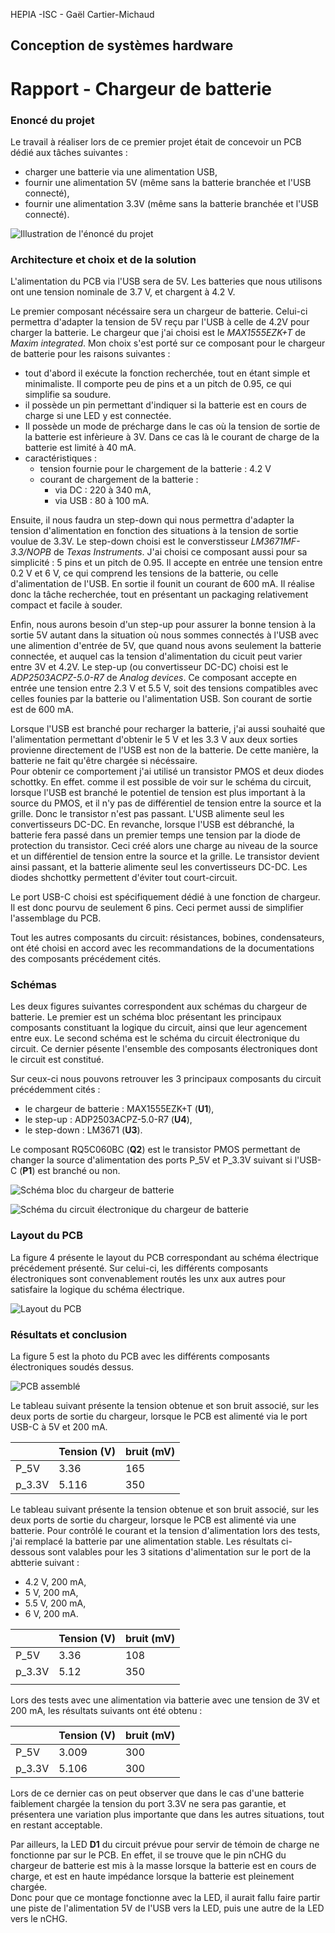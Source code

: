 HEPIA -ISC - Gaël Cartier-Michaud

## Conception de systèmes hardware

# Rapport - Chargeur de batterie

### Enoncé du projet

Le travail à réaliser lors de ce premier projet était de concevoir un PCB dédié aux tâches suivantes : 

- charger une batterie via une alimentation USB,
- fournir une alimentation 5V (même sans la batterie branchée et l'USB connecté),
- fournir une alimentation 3.3V (même sans la batterie branchée et l'USB connecté).

![Illustration de l'énoncé du projet](csh_intro_battery_charger.png)

### Architecture et choix et de la solution

L'alimentation du PCB via l'USB sera de 5V. Les batteries que nous utilisons ont une tension nominale de 3.7 V, et chargent à 4.2 V.

Le premier composant nécéssaire sera un chargeur de batterie. Celui-ci permettra d'adapter la tension de 5V reçu par l'USB à celle de 4.2V pour charger la batterie.
Le chargeur que j'ai choisi est le *MAX1555EZK+T* de *Maxim integrated*.
Mon choix s'est porté sur ce composant pour le chargeur de batterie pour les raisons suivantes :  

- tout d'abord il exécute la fonction recherchée, tout en étant simple et minimaliste. Il comporte peu de pins et a un pitch de 0.95, ce qui simplifie sa soudure.
- il possède un pin permettant d'indiquer si la batterie est en cours de charge si une LED y est connectée.
- Il possède un mode de précharge dans le cas où la tension de sortie de la batterie est infèrieure à 3V. Dans ce cas là le courant de charge de la batterie est limité à 40 mA.
- caractéristiques :  
  - tension fournie pour le chargement de la batterie : 4.2 V  
  - courant de chargement de la batterie :  
    - via DC : 220 à 340 mA, 
    - via USB : 80 à 100 mA.

Ensuite, il nous faudra un step-down qui nous permettra d'adapter la tension d'alimentation en fonction des situations à la tension de sortie voulue de 3.3V.
Le step-down choisi est le converstisseur *LM3671MF-3.3/NOPB* de *Texas Instruments*. J'ai choisi ce composant aussi pour sa simplicité : 5 pins et un pitch de 0.95. Il accepte en entrée une tension entre 0.2 V et 6 V, ce qui comprend les tensions de la batterie, ou celle d'alimentation de l'USB. En sortie il founit un courant de 600 mA. Il réalise donc la tâche recherchée, tout en présentant un packaging relativement compact et facile à souder.

Enfin, nous aurons besoin d'un step-up pour assurer la bonne tension à la sortie 5V autant dans la situation où nous sommes connectés à l'USB avec une alimention d'entrée de 5V, que quand nous avons seulement la batterie connectée, et auquel cas la tension d'alimentation du cicuit peut varier entre 3V et 4.2V.
Le step-up (ou convertisseur DC-DC) choisi est le *ADP2503ACPZ-5.0-R7* de *Analog devices*. Ce composant accepte en entrée une tension entre 2.3 V et 5.5 V, soit des tensions compatibles avec celles founies par la batterie ou l'alimentation USB. Son courant de sortie est de 600 mA.

Lorsque l'USB est branché pour recharger la batterie, j'ai aussi souhaité que l'alimentation permettant d'obtenir le 5 V et les 3.3 V aux deux sorties provienne directement de l'USB est non de la batterie. De cette manière, la batterie ne fait qu'être chargée si nécéssaire.  
Pour obtenir ce comportement j'ai utilisé un transistor PMOS et deux diodes schottky. En effet. comme il est possible de voir sur le schéma du circuit, lorsque l'USB est branché le potentiel de tension est plus important à la source du PMOS, et il n'y pas de différentiel de tension entre la source et la grille. Donc le transistor n'est pas passant. L'USB alimente seul les convertisseurs DC-DC. En revanche, lorsque l'USB est débranché, la batterie fera passé dans un premier temps une tension par la diode de protection du transistor. Ceci créé alors une charge au niveau de la source et un différentiel de tension entre la source et la grille. Le transistor devient ainsi passant, et la batterie alimente seul les convertisseurs DC-DC. Les diodes shchottky permettent d'éviter tout court-circuit.

Le port USB-C choisi est spécifiquement dédié à une fonction de chargeur. Il est donc pourvu de seulement 6 pins. Ceci permet aussi de simplifier l'assemblage du PCB.  

Tout les autres composants du circuit: résistances, bobines, condensateurs, ont été choisi en accord avec les recommandations de la documentations des composants précédement cités.

### Schémas

Les deux figures suivantes correspondent aux schémas du chargeur de batterie. Le premier est un schéma bloc présentant les principaux composants constituant la logique du circuit, ainsi que leur agencement entre eux. Le second schéma est le schéma du circuit électronique du circuit. Ce dernier pésente l'ensemble des composants électroniques dont le circuit est constitué.  

Sur ceux-ci nous pouvons retrouver les 3 principaux composants du circuit précédemment cités :  

- le chargeur de batterie : MAX1555EZK+T (__U1__),
- le step-up : ADP2503ACPZ-5.0-R7 (__U4__),
- le step-down : LM3671 (__U3__).  

Le composant RQ5C060BC (__Q2__) est le transistor PMOS permettant de changer la source d'alimentation des ports P_5V et P_3.3V suivant si l'USB-C (__P1__) est branché ou non.

![Schéma bloc du chargeur de batterie](schema_bloc.png)

![Schéma du circuit électronique du chargeur de batterie](schema_circuit.png)

### Layout du PCB

La figure 4 présente le layout du PCB correspondant au schéma électrique précédement présenté. Sur celui-ci, les différents composants électroniques sont convenablement routés les unx aux autres pour satisfaire la logique du schéma électrique.  

![Layout du PCB](pcb_layout.png)  

### Résultats et conclusion

 La figure 5 est la photo du PCB avec les différents composants électroniques soudés dessus.   

![PCB assemblé](pcb_assemblé.png)    

Le tableau suivant présente la tension obtenue et son bruit associé, sur les deux ports de sortie du chargeur, lorsque le PCB est alimenté via le port USB-C à 5V et 200 mA.

|        | Tension (V) | bruit (mV) |
| ------ | ----------- | ---------- |
| P_5V   | 3.36        | 165        |
| p_3.3V | 5.116       | 350        |

Le tableau suivant présente la tension obtenue et son bruit associé, sur les deux ports de sortie du chargeur, lorsque le PCB est alimenté via une batterie. Pour contrôlé le courant et la tension d'alimentation lors des tests, j'ai remplacé la batterie par une alimentation stable. Les résultats ci-dessous sont valables pour les 3 sitations d'alimentation sur le port de la abtterie suivant :  

- 4.2 V, 200 mA,
- 5 V, 200 mA,  
- 5.5 V, 200 mA,  
- 6 V, 200 mA.

|        | Tension (V) | bruit (mV) |
| ------ | ----------- | ---------- |
| P_5V   | 3.36        | 108        |
| p_3.3V | 5.12        | 350        |
|        |             |            |

Lors des tests avec une alimentation via batterie avec une tension de 3V et 200 mA, les résultats suivants ont été obtenu :  

|        | Tension (V) | bruit (mV) |
| ------ | ----------- | ---------- |
| P_5V   | 3.009       | 300        |
| p_3.3V | 5.106       | 300        |

Lors de ce dernier cas on peut observer que dans le cas d'une batterie faiblement chargée la tension du port 3.3V ne sera pas garantie, et présentera une variation plus importante que dans les autres situations, tout en restant acceptable.  

Par ailleurs, la LED __D1__ du circuit prévue pour servir de témoin de charge ne fonctionne par sur le PCB. En effet, il se trouve que le pin nCHG du chargeur de batterie est mis à la masse lorsque la batterie est en cours de charge, et est en haute impédance lorsque la batterie est pleinement chargée.  
Donc pour que ce montage fonctionne avec la LED, il aurait fallu faire partir une piste de l'alimentation 5V de l'USB vers la LED, puis une autre de la LED vers le nCHG. 
